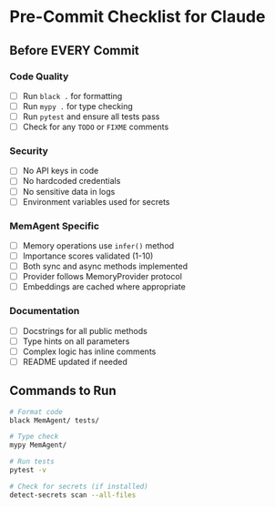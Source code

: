 # Pre-Commit Checklist for Claude

## Before EVERY Commit

### Code Quality
- [ ] Run `black .` for formatting
- [ ] Run `mypy .` for type checking
- [ ] Run `pytest` and ensure all tests pass
- [ ] Check for any `TODO` or `FIXME` comments

### Security
- [ ] No API keys in code
- [ ] No hardcoded credentials
- [ ] No sensitive data in logs
- [ ] Environment variables used for secrets

### MemAgent Specific
- [ ] Memory operations use `infer()` method
- [ ] Importance scores validated (1-10)
- [ ] Both sync and async methods implemented
- [ ] Provider follows MemoryProvider protocol
- [ ] Embeddings are cached where appropriate

### Documentation
- [ ] Docstrings for all public methods
- [ ] Type hints on all parameters
- [ ] Complex logic has inline comments
- [ ] README updated if needed

## Commands to Run
```bash
# Format code
black MemAgent/ tests/

# Type check
mypy MemAgent/

# Run tests
pytest -v

# Check for secrets (if installed)
detect-secrets scan --all-files
```